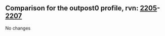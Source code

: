 ## Comparison for the outpost0 profile, rvn: [2205](https://github.com/PRO100KatYT/FortniteProfileRevisions/tree/main/profiles/outpost0/2205%20outpost0.json)-[2207](https://github.com/PRO100KatYT/FortniteProfileRevisions/tree/main/profiles/outpost0/2207%20outpost0.json)

No changes
